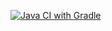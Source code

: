 [![Java CI with Gradle](https://github.com/jukkty/aqa21/actions/workflows/gradle.yml/badge.svg)](https://github.com/jukkty/aqa21/actions/workflows/gradle.yml)